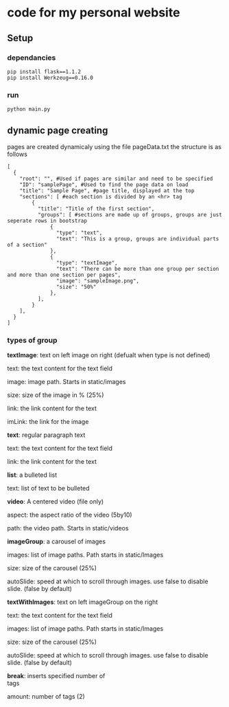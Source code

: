 # code for my personal website

## Setup
### dependancies
```
pip install flask==1.1.2
pip install Werkzeug==0.16.0
```

### run
```
python main.py
```

## dynamic page creating

pages are created dynamicaly using the file pageData.txt the structure is as follows
```
[
  {
    "root": "", #Used if pages are similar and need to be specified
    "ID": "samplePage", #Used to find the page data on load
    "title": "Sample Page", #page title, displayed at the top
    "sections": [ #each section is divided by an <hr> tag
        {
          "title": "Title of the first section",
          "groups": [ #sections are made up of groups, groups are just seperate rows in bootstrap
              {
                "type": "text",
                "text": "This is a group, groups are individual parts of a section"
              },
              {
                "type": "textImage",
                "text": "There can be more than one group per section and more than one section per pages",
                "image": "sampleImage.png",
                "size": "50%"
              },
          ],
        }
    ],
  }
]
```

### types of group
**textImage**: text on left image on right (defualt when type is not defined)

text: the text content for the text field

image: image path. Starts in static/images

size: size of the image in % (25%)

link: the link content for the text

imLink: the link for the image


**text**: regular paragraph text

text: the text content for the text field

link: the link content for the text


**list**: a bulleted list

text: list of text to be bulleted


**video**: A centered video (file only)

aspect: the aspect ratio of the video (5by10)

path: the video path. Starts in static/videos


**imageGroup**: a carousel of images

images: list of image paths. Path starts in static/Images

size: size of the carousel (25%)

autoSlide: speed at which to scroll through images. use false to disable slide. (false by default)


**textWithImages**: text on left imageGroup on the right

text: the text content for the text field

images: list of image paths. Path starts in static/Images

size: size of the carousel (25%)

autoSlide: speed at which to scroll through images. use false to disable slide. (false by default)


**break**: inserts specified number of <br> tags

amount: number of tags (2)
